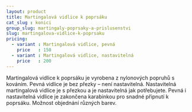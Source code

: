 ```yaml
---
layout: product
title: Martingalová vidlice k poprsáku
cat_slug : konici
group_slug: martingaly-poprsaky-a-prislusenstvi
slug: martingalova-vidlice-k-poprsaku
pricing:
  - variant : Martingalová vidlice, pevná
    price   : 150
  - variant : Martingalová vidlice, nastavitelná
    price   : 200
---
```


Martingalová vidlice k poprsáku je vyrobena z nylonových popruhů s kováním. 
Pevná vidlice je bez přezky – není nastavitelná. 
Nastavitelná martingalová vidlice je s přezkou a je nastavitelná jak potřebujete. 
Pevná i nastavitelná vidlice je zakončena karabinkou pro snadné připnutí k poprsáku.
Možnost objednání různých barev.

